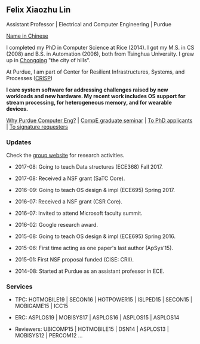 ## Felix Xiaozhu Lin

Assistant Professor | Electrical and Computer Engineering | Purdue

[Name in Chinese](/img/name.jpg)

I completed my PhD in Computer Science at Rice (2014). I got my M.S. in CS (2008) and B.S. in Automation (2006), both from Tsinghua University. I grew up in [Chongqing](http://upload.wikimedia.org/wikipedia/commons/6/60/Chongqing_Night_Yuzhong.jpg) "the city of hills". 

At Purdue, I am part of Center for Resilient Infrastructures, Systems, and Processes ([CRISP](https://engineering.purdue.edu/CRISP))

**I care system software for addressing challenges raised by new workloads and new hardware. My recent work includes OS support for stream processing, for heterogeneous memory, and for wearable devices.**

[Why Purdue Computer Eng?](https://engineering.purdue.edu/ComputerEngineering/) 
| [CompE graduate seminar](https://engineering.purdue.edu/~xzl/gradtalks/index.html)
| [To PhD applicants](https://engineering.purdue.edu/~xzl/posts/hiring.html)
| [To signature requesters](https://engineering.purdue.edu/~xzl/sign.html)

### Updates

Check the [group website](http://xsel.rocks/) for research activities.

- 2017-08: Going to teach Data structures (ECE368) Fall 2017.

- 2017-08: Received a NSF grant (SaTC Core).

- 2016-09: Going to teach OS design & impl (ECE695) Spring 2017.

- 2016-07: Received a NSF grant (CSR Core).

- 2016-07: Invited to attend Microsoft faculty summit.

- 2016-02: Google research award.

- 2015-08: Going to teach OS design & impl (ECE695) Spring 2016.

- 2015-06: First time acting as one paper's last author (ApSys’15).

- 2015-01: First NSF proposal funded (CISE: CRII).

- 2014-08: Started at Purdue as an assistant professor in ECE.

### Services

- TPC: HOTMOBILE19 | SECON16 | HOTPOWER15 | ISLPED15 | SECON15 | MOBIGAME15 | ICC15

- ERC: ASPLOS19 | MOBISYS17 | ASPLOS16 | ASPLOS15 | ASPLOS14

- Reviewers: UBICOMP15 | HOTMOBILE15 | DSN14 | ASPLOS13 | MOBISYS12 | PERCOM12 ... 
